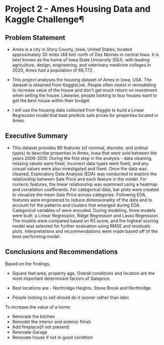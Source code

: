 # Project 2 - Ames Housing Data and Kaggle Challenge¶

## Problem Statement

- Ames is a city in Story County, Iowa, United States, located approximately 30 miles (48 km) north of Des Moines in central Iowa. It is best known as the home of Iowa State University (ISU), with leading agriculture, design, engineering, and veterinary medicine colleges.In 2020, Ames had a population of 66,772 .

- This project analyses the housing dataset of Ames in Iowa, USA. The dataset is obtained from KaggleLink. People often invest in remodelling to increase value of the house and don't get much return on investment when selling the house. Likewise, people looking to buy houses want to get the best house within their budget.

- I will use the housing data collected from Kaggle to build a Linear Regression model that best predicts sale prices for properties located in Ames.

## Executive Summary

- This dataset provides 80 features (of nominal, discrete, and ordinal types) to describe properties in Ames, Iowa that were sold between the years 2006-2010. During the first step in the analysis - data cleaning, missing values were fixed, incorrect data types were fixed, and any unsual values were also investigated and fixed. Once the data was cleaned, Exploratory Data Analysis (EDA) was conducted to explore the relationship between Sale Price and each feature in the model. For numeric features, the linear relationship was examined using a heatmap and correlation coefficients. For categorical data, bar plots were created to visualize the mean Sale Price across categories. Following EDA, features were engineered to reduce dimensionality of the data and to account for the patterns and clusters that emerged during EDA. Categorical variables of were encoded. During modeling, three models were built: a Linear Regression, Ridge Regression and Lasso Regression. The models were compared based on R2 score, and the highest scoring model was selected for further evaluation using RMSE and residuals plots. Interpretations and recommendations were made based off of the best-performing model.

## Conclusions and Recommendations

Based on the findings,

- Square feet area, property age, Overall conditions and location are the most important determinant factors of Saleprice.

- Best locations are - Northridge Heights, Stone Brook and Northridge.

- People looking to sell should do it sooner rather than later.

To increase the value of a home:

- Renovate the kitchen
- Remodel the interior and exterior finish
- Add fireplace(if not present)
- Renovate Garage
- Renovate house if not in good condition



